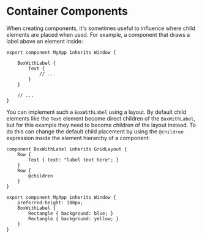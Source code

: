 <!-- Copyright © SixtyFPS GmbH <info@slint.dev> ; SPDX-License-Identifier: MIT -->

# Container Components

When creating components, it's sometimes useful to influence where child
elements are placed when used. For example, a component that draws
a label above an element inside:

```slint,ignore
export component MyApp inherits Window {

    BoxWithLabel {
        Text {
            // ...
        }
    }

    // ...
}
```

You can implement such a `BoxWithLabel` using a layout. By default child elements like
the `Text` element become direct children of the `BoxWithLabel`, but for this example they need to become
children of the layout instead. To do this can change the default child placement by using
the `@children` expression inside the element hierarchy of a component:

```slint
component BoxWithLabel inherits GridLayout {
    Row {
        Text { text: "label text here"; }
    }
    Row {
        @children
    }
}

export component MyApp inherits Window {
    preferred-height: 100px;
    BoxWithLabel {
        Rectangle { background: blue; }
        Rectangle { background: yellow; }
    }
}
```
